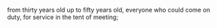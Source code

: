 from thirty years old up to fifty years old, everyone who could come on duty, for service in the tent of meeting;
